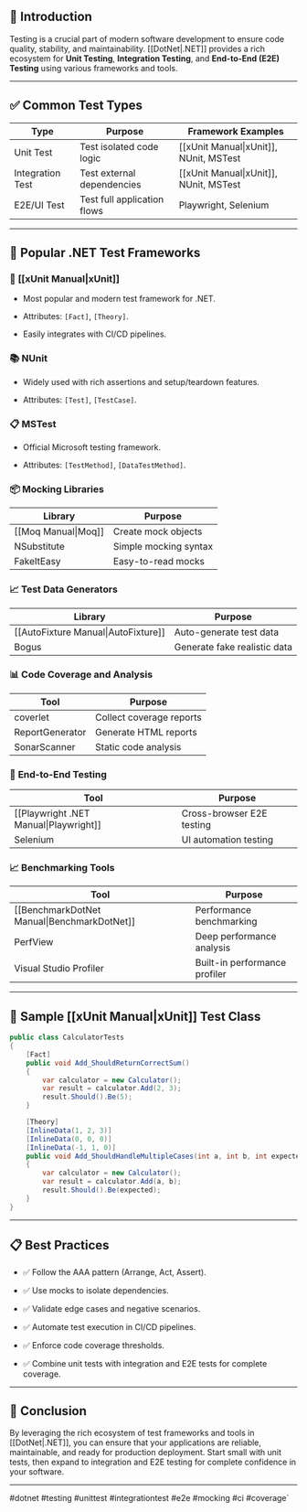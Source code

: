 ## 📌 **Introduction**

Testing is a crucial part of modern software development to ensure code quality, stability, and maintainability. [[DotNet|.NET]] provides a rich ecosystem for **Unit Testing**, **Integration Testing**, and **End-to-End (E2E) Testing** using various frameworks and tools.

---

## ✅ **Common Test Types**

| Type             | Purpose                     | Framework Examples                        |
| ---------------- | --------------------------- | ----------------------------------------- |
| Unit Test        | Test isolated code logic    | [[xUnit Manual\|xUnit]], NUnit, MSTest |
| Integration Test | Test external dependencies  | [[xUnit Manual\|xUnit]], NUnit, MSTest |
| E2E/UI Test      | Test full application flows | Playwright, Selenium                      |

---

## 📖 **Popular .NET Test Frameworks**

### 🧩 **[[xUnit Manual|xUnit]]**

- Most popular and modern test framework for .NET.
    
- Attributes: `[Fact]`, `[Theory]`.
    
- Easily integrates with CI/CD pipelines.
    

### 📚 **NUnit**

- Widely used with rich assertions and setup/teardown features.
    
- Attributes: `[Test]`, `[TestCase]`.
    

### 📋 **MSTest**

- Official Microsoft testing framework.
    
- Attributes: `[TestMethod]`, `[DataTestMethod]`.
    

### 📦 **Mocking Libraries**

| Library                | Purpose               |
| ---------------------- | --------------------- |
| [[Moq Manual\|Moq]] | Create mock objects   |
| NSubstitute            | Simple mocking syntax |
| FakeItEasy             | Easy-to-read mocks    |

### 📈 **Test Data Generators**

| Library                                | Purpose                      |
| -------------------------------------- | ---------------------------- |
| [[AutoFixture Manual\|AutoFixture]] | Auto-generate test data      |
| Bogus                                  | Generate fake realistic data |

### 📊 **Code Coverage and Analysis**

| Tool            | Purpose                  |
| --------------- | ------------------------ |
| coverlet        | Collect coverage reports |
| ReportGenerator | Generate HTML reports    |
| SonarScanner    | Static code analysis     |

### 📅 **End-to-End Testing**

| Tool                                      | Purpose                   |
| ----------------------------------------- | ------------------------- |
| [[Playwright .NET Manual\|Playwright]] | Cross-browser E2E testing |
| Selenium                                  | UI automation testing     |

### 📈 **Benchmarking Tools**

| Tool                                           | Purpose                       |
| ---------------------------------------------- | ----------------------------- |
| [[BenchmarkDotNet Manual\|BenchmarkDotNet]] | Performance benchmarking      |
| PerfView                                       | Deep performance analysis     |
| Visual Studio Profiler                         | Built-in performance profiler |

---

## 📂 **Sample [[xUnit Manual|xUnit]] Test Class**

```csharp
public class CalculatorTests
{
    [Fact]
    public void Add_ShouldReturnCorrectSum()
    {
        var calculator = new Calculator();
        var result = calculator.Add(2, 3);
        result.Should().Be(5);
    }

    [Theory]
    [InlineData(1, 2, 3)]
    [InlineData(0, 0, 0)]
    [InlineData(-1, 1, 0)]
    public void Add_ShouldHandleMultipleCases(int a, int b, int expected)
    {
        var calculator = new Calculator();
        var result = calculator.Add(a, b);
        result.Should().Be(expected);
    }
}
```

---

## 📋 **Best Practices**

- ✅ Follow the AAA pattern (Arrange, Act, Assert).
    
- ✅ Use mocks to isolate dependencies.
    
- ✅ Validate edge cases and negative scenarios.
    
- ✅ Automate test execution in CI/CD pipelines.
    
- ✅ Enforce code coverage thresholds.
    
- ✅ Combine unit tests with integration and E2E tests for complete coverage.
    

---

## 🚀 **Conclusion**

By leveraging the rich ecosystem of test frameworks and tools in [[DotNet|.NET]], you can ensure that your applications are reliable, maintainable, and ready for production deployment. Start small with unit tests, then expand to integration and E2E testing for complete confidence in your software.

---

#dotnet #testing #unittest #integrationtest #e2e #mocking #ci #coverage`